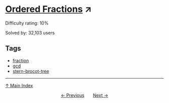 # [Ordered Fractions](https://projecteuler.net/problem=71) ↗️

Difficulty rating: 10%

Solved by: 32,103 users
## Tags

- [fraction](../tags/fraction.md)
- [gcd](../tags/gcd.md)
- [stern-brocot-tree](../tags/stern-brocot-tree.md)



---

[↑ Main Index](../README.md)


<div align=center><a href='70.md'>← Previous</a> &nbsp;&nbsp; &nbsp;&nbsp;  <a href='72.md'>Next →</a></div>
